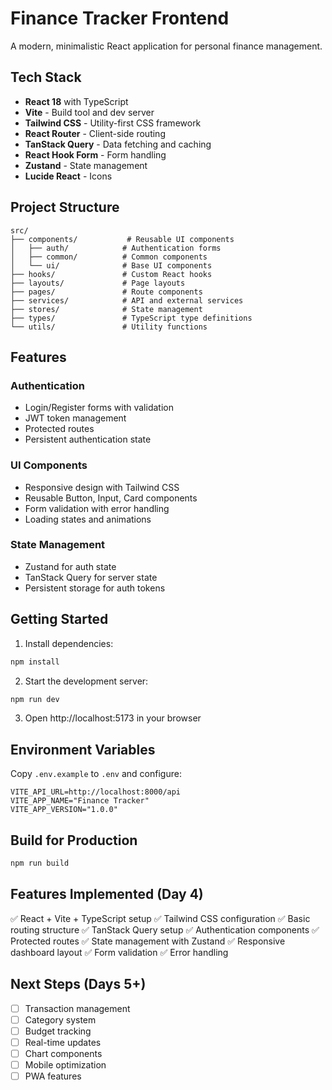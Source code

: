 # Finance Tracker Frontend

A modern, minimalistic React application for personal finance management.

## Tech Stack

- **React 18** with TypeScript
- **Vite** - Build tool and dev server
- **Tailwind CSS** - Utility-first CSS framework
- **React Router** - Client-side routing
- **TanStack Query** - Data fetching and caching
- **React Hook Form** - Form handling
- **Zustand** - State management
- **Lucide React** - Icons

## Project Structure

```
src/
├── components/           # Reusable UI components
│   ├── auth/            # Authentication forms
│   ├── common/          # Common components
│   └── ui/              # Base UI components
├── hooks/               # Custom React hooks
├── layouts/             # Page layouts
├── pages/               # Route components
├── services/            # API and external services
├── stores/              # State management
├── types/               # TypeScript type definitions
└── utils/               # Utility functions
```

## Features

### Authentication
- Login/Register forms with validation
- JWT token management
- Protected routes
- Persistent authentication state

### UI Components
- Responsive design with Tailwind CSS
- Reusable Button, Input, Card components
- Form validation with error handling
- Loading states and animations

### State Management
- Zustand for auth state
- TanStack Query for server state
- Persistent storage for auth tokens

## Getting Started

1. Install dependencies:
```bash
npm install
```

2. Start the development server:
```bash
npm run dev
```

3. Open http://localhost:5173 in your browser

## Environment Variables

Copy `.env.example` to `.env` and configure:

```
VITE_API_URL=http://localhost:8000/api
VITE_APP_NAME="Finance Tracker"
VITE_APP_VERSION="1.0.0"
```

## Build for Production

```bash
npm run build
```

## Features Implemented (Day 4)

✅ React + Vite + TypeScript setup
✅ Tailwind CSS configuration
✅ Basic routing structure
✅ TanStack Query setup
✅ Authentication components
✅ Protected routes
✅ State management with Zustand
✅ Responsive dashboard layout
✅ Form validation
✅ Error handling

## Next Steps (Days 5+)

- [ ] Transaction management
- [ ] Category system
- [ ] Budget tracking
- [ ] Real-time updates
- [ ] Chart components
- [ ] Mobile optimization
- [ ] PWA features